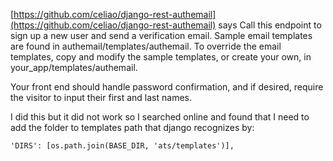 [https://github.com/celiao/django-rest-authemail](https://github.com/celiao/django-rest-authemail)
says 
Call this endpoint to sign up a new user and send a verification email. Sample email templates are found in authemail/templates/authemail. To override the email templates, copy and modify the sample templates, or create your own, in your_app/templates/authemail.

Your front end should handle password confirmation, and if desired, require the visitor to input their first and last names.

I did this but it did not work so I searched online and found that I need to add the folder to templates path that django recognizes by:
```
'DIRS': [os.path.join(BASE_DIR, 'ats/templates')],
```